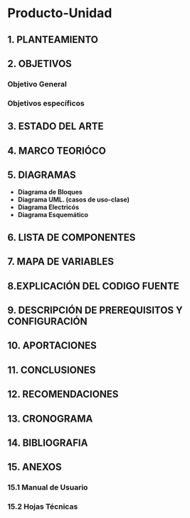 # Producto-Unidad


## 1. PLANTEAMIENTO


## 2. OBJETIVOS
### **Objetivo General**
### **Objetivos específicos**


## 3. ESTADO DEL ARTE


## 4. MARCO TEORIÓCO 


## 5. DIAGRAMAS
- **Diagrama de Bloques**
- **Diagrama UML. (casos de uso-clase)**
- **Diagrama Electricós**
- **Diagrama Esquemático**


## 6. LISTA DE COMPONENTES


## 7. MAPA DE VARIABLES


## 8.EXPLICACIÓN DEL CODIGO FUENTE


## 9. DESCRIPCIÓN DE PREREQUISITOS Y CONFIGURACIÓN


## 10. APORTACIONES


## 11. CONCLUSIONES


## 12. RECOMENDACIONES


## 13. CRONOGRAMA


## 14. BIBLIOGRAFIA


## 15. ANEXOS


### 15.1 Manual de Usuario
### 15.2 Hojas Técnicas
